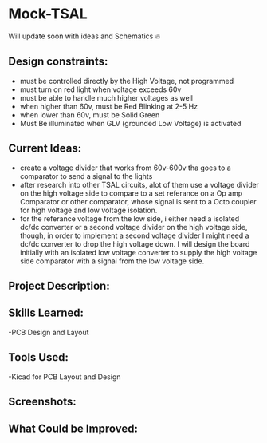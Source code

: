 # Mock-TSAL
Will update soon with ideas and Schematics  🔥

<h2>Design constraints:</h2>

- must be controlled directly by the High Voltage, not programmed
- must turn on red light when voltage exceeds 60v
- must be able to handle much higher voltages as well
- when higher than 60v, must be Red Blinking at 2-5 Hz
- when lower than 60v, must be Solid Green
- Must Be illuminated when GLV (grounded Low Voltage) is activated

<h2>Current Ideas:</h2>

- create a voltage divider that works from 60v-600v tha goes to a comparator to send a signal to the lights
- after research into other TSAL circuits, alot of them use a voltage divider on the high voltage side to compare to a set referance on a Op amp Comparator or other comparator, whose signal is sent to a Octo coupler for high voltage and low voltage isolation.
- for the referance voltage from the low side, i either need a isolated dc/dc converter or a second voltage divider on the high voltage side, though, in order to implement a second voltage divider I might need a dc/dc converter to drop the high voltage down. I will design the board initially with an isolated low voltage converter to supply the high voltage side comparator with a signal from the low voltage side.
<h2>Project Description:</h2>


<h2>Skills Learned:</h2>

-PCB Design and Layout  

<h2>Tools Used:</h2>

-Kicad for PCB Layout and Design  

<h2>Screenshots:</h2>


<h2>What Could be Improved:</h2>
